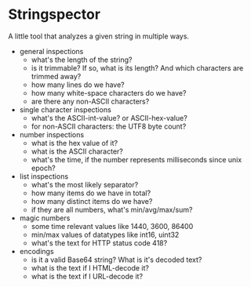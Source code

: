 # Stringspector

A little tool that analyzes a given string in multiple ways.

* general inspections
    * what's the length of the string?
    * is it trimmable? If so, what is its length? And which characters are trimmed away?
    * how many lines do we have?
    * how many white-space characters do we have?
    * are there any non-ASCII characters?
* single character inspections
    * what's the ASCII-int-value? or ASCII-hex-value?
    * for non-ASCII characters: the UTF8 byte count?
* number inspections
    * what is the hex value of it?
    * what is the ASCII character?
    * what's the time, if the number represents milliseconds since unix epoch?
* list inspections
    * what's the most likely separator?
    * how many items do we have in total?
    * how many distinct items do we have?
    * if they are all numbers, what's min/avg/max/sum?
* magic numbers
    * some time relevant values like 1440, 3600, 86400
    * min/max values of datatypes like int16, uint32
    * what's the text for HTTP status code 418?
* encodings
    * is it a valid Base64 string? What is it's decoded text?
    * what is the text if I HTML-decode it?
    * what is the text if I URL-decode it?
